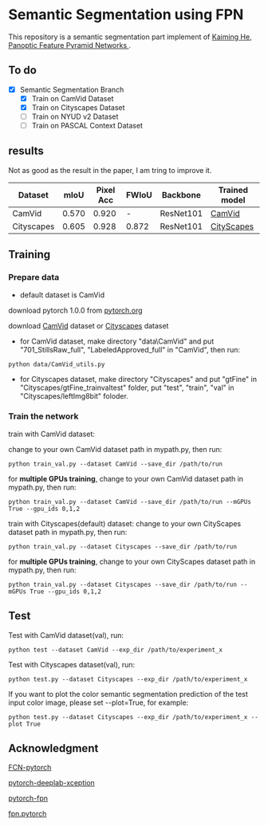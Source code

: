 # Semantic Segmentation using FPN
This repository is a semantic segmentation part implement of [Kaiming He, Panoptic Feature Pyramid Networks
](https://arxiv.org/abs/1901.02446).

## To do
- [x] Semantic Segmentation Branch
  - [x] Train on CamVid Dataset
  - [x] Train on Cityscapes Dataset
  - [ ] Train on NYUD v2 Dataset
  - [ ] Train on PASCAL Context Dataset

## results
Not as good as the result in the paper, I am tring to improve it.

| Dataset | mIoU | Pixel Acc | FWIoU | Backbone | Trained model
|-------|-------|-------|-------|-------|-------|
| CamVid | 0.570 | 0.920 | - | ResNet101 | [CamVid](https://drive.google.com/file/d/1l7y6uKXhogECZd3Pw4BMl3R5TUvAA4Vw/view?usp=sharing)|
| Cityscapes | 0.605 | 0.928 | 0.872 | ResNet101 | [CityScapes](https://drive.google.com/open?id=1Dw1dyKStNo65IlQM_ORlanHLE-rmJ0ak)|

## Training

### Prepare data

- default dataset is CamVid

download pytorch 1.0.0 from [pytorch.org](https://pytorch.org)

download [CamVid](http://mi.eng.cam.ac.uk/research/projects/VideoRec/CamVid/) dataset or [Cityscapes](https://www.cityscapes-dataset.com/) dataset

- for CamVid dataset, make directory "data\CamVid" and put "701_StillsRaw_full", "LabeledApproved_full" in "CamVid", then run:
```
python data/CamVid_utils.py    
```

- for Cityscapes dataset, make directory "Cityscapes" and put "gtFine" in "Cityscapes/gtFine_trainvaltest" folder, put "test", "train", "val" in "Cityscapes/leftImg8bit" foloder.

### Train the network

train with CamVid dataset:

change to your own CamVid dataset path in mypath.py, then run:

```
python train_val.py --dataset CamVid --save_dir /path/to/run
```

for **multiple GPUs training**, change to your own CamVid dataset path in mypath.py, then run:
```
python train_val.py --dataset CamVid --save_dir /path/to/run --mGPUs True --gpu_ids 0,1,2
```

train with Cityscapes(default) dataset:
change to your own CityScapes dataset path in mypath.py, then run:

```
python train_val.py --dataset Cityscapes --save_dir /path/to/run
```

for **multiple GPUs training**, change to your own CityScapes dataset path in mypath.py, then run:
```
python train_val.py --dataset Cityscapes --save_dir /path/to/run --mGPUs True --gpu_ids 0,1,2
```

## Test
Test with CamVid dataset(val), run:
```
python test --dataset CamVid --exp_dir /path/to/experiment_x
```
Test with Cityscapes dataset(val), run:
```
python test.py --dataset Cityscapes --exp_dir /path/to/experiment_x
```
If you want to plot the color semantic segmentation prediction of the test input color image, please set --plot=True, for example:
```
python test.py --dataset Cityscapes --exp_dir /path/to/experiment_x --plot True
```

## Acknowledgment
[FCN-pytorch](https://github.com/pochih/FCN-pytorch)

[pytorch-deeplab-xception](https://github.com/jfzhang95/pytorch-deeplab-xception)

[pytorch-fpn](https://github.com/kuangliu/pytorch-fpn)

[fpn.pytorch](https://github.com/jwyang/fpn.pytorch)
